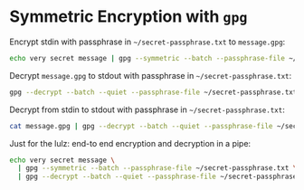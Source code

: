 # Symmetric Encryption with `gpg`

Encrypt stdin with passphrase in `~/secret-passphrase.txt` to `message.gpg`:

```bash
echo very secret message | gpg --symmetric --batch --passphrase-file ~/secret-passphrase.txt > message.gpg
```

Decrypt `message.gpg` to stdout with passphrase in `~/secret-passphrase.txt`:

```bash
gpg --decrypt --batch --quiet --passphrase-file ~/secret-passphrase.txt message.gpg
```

Decrypt from stdin to stdout with passphrase in `~/secret-passphrase.txt`:

```bash
cat message.gpg | gpg --decrypt --batch --quiet --passphrase-file ~/secret-passphrase.txt
```

Just for the lulz: end-to end encryption and decryption in a pipe:

```bash
echo very secret message \
  | gpg --symmetric --batch --passphrase-file ~/secret-passphrase.txt \
  | gpg --decrypt --batch --quiet --passphrase-file ~/secret-passphrase.txt
```
